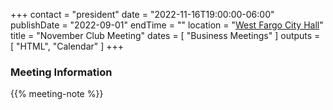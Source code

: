 +++
contact = "president"
date = "2022-11-16T19:00:00-06:00"
publishDate = "2022-09-01"
endTime = ""
location = "[West Fargo City Hall](/places/west-fargo-city-hall/)"
title = "November Club Meeting"
dates = [ "Business Meetings" ]
outputs = [ "HTML", "Calendar" ]
+++

<!--
### Remote Access to Meeting

Those unable to attend this meeting *in-person* are invited to
[participate via Zoom]().
-->

### Meeting Information

{{% meeting-note %}}
